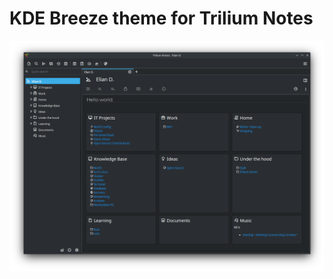 # KDE Breeze theme for Trilium Notes

![Screenshot of Trilium Notes with KDE Breeze theme](./screenshot.png)
